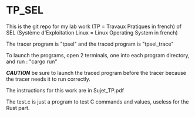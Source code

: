 # TP_SEL

This is the git repo for my lab work (TP = Travaux Pratiques in french) of SEL (Système d'Exploitation Linux = Linux Operating System in french)

The tracer program is "tpsel" and the traced program is "tpsel_trace"

To launch the programs, open 2 terminals, one into each program directory, and run : "cargo run"

***CAUTION*** be sure to launch the traced program before the tracer because the tracer needs it to run correctly.

The instructions for this work are in Sujet_TP.pdf

The test.c is just a program to test C commands and values, useless for the Rust part.
